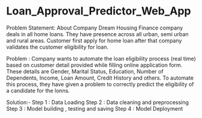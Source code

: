 # Loan_Approval_Predictor_Web_App


Problem Statement:
About Company
Dream Housing Finance company deals in all home loans. They have presence across all urban, semi urban and rural areas. Customer first apply for home loan after that company validates the customer eligibility for loan.

Problem :
Company wants to automate the loan eligibility process (real time) based on customer detail provided while filling online application form. These details are Gender, Marital Status, Education, Number of Dependents, Income, Loan Amount, Credit History and others. To automate this process, they have given a problem to correctly predict the eligibility of a candidate for the lonns.


Solution:- 
Step 1 : Data Loading 
Step 2 : Data cleaning and preprocessing 
Step 3 : Model building , testing and saving 
Step 4 : Model Deployment
